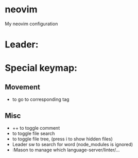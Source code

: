 # neovim
My neovim configuration

# Leader: <space>

# Special keymap:
## Movement
* <Tab> to go to corresponding tag
## Misc
* ++ to toggle comment
* <Ctrl-p> to toggle file search
* <Ctrl-b> to toggle file tree, (press i to show hidden files)
* Leader sw to search for word (node_modules is ignored)
* :Mason to manage which language-server/linter/...
